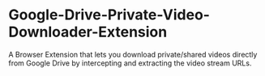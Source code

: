 # Google-Drive-Private-Video-Downloader-Extension
A Browser Extension that lets you download private/shared videos directly from Google Drive by intercepting and extracting the video stream URLs.
